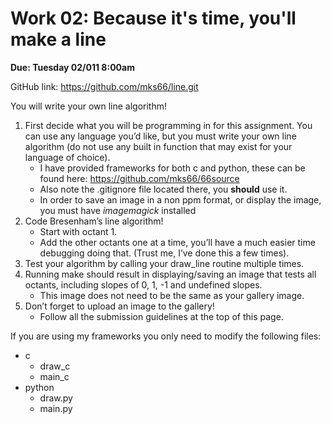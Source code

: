 # Work 02: Because it's time, you'll make a line

**Due: Tuesday 02/011 8:00am**

GitHub link: https://github.com/mks66/line.git

You will write your own line algorithm!
1. First decide what you will be programming in for this assignment. You can use any language you’d like, but you must write your own line algorithm (do not use any built in function that may exist for your language of choice).
    - I have provided frameworks for both c and python, these can be found here: https://github.com/mks66/66source
    - Also note the .gitignore file located there, you **should** use it.
    - In order to save an image in a non ppm format, or display the image, you must have _imagemagick_ installed
2. Code Bresenham’s line algorithm!
    - Start with octant 1.
    - Add the other octants one at a time, you’ll have a much easier time debugging doing that. (Trust me, I’ve done this a few times).
3. Test your algorithm by calling your draw_line routine multiple times.
4. Running make should result in displaying/saving an image that tests all octants, including slopes of 0, 1, -1 and undefined slopes.
    - This image does not need to be the same as your gallery image.
5. Don’t forget to upload an image to the gallery!
    - Follow all the submission guidelines at the top of this page.

If you are using my frameworks you only need to modify the following files:
- c
    - draw_c
    - main_c
- python
    - draw.py
    - main.py

